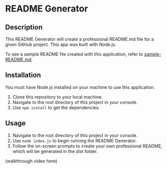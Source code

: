 # README Generator

## Description

This README Generator will create a professional README.md file for a given GitHub project. This app was built with Node.js.

To see a sample README file created with this application, refer to [sample-README.md](./sample-README.md).

## Installation

You must have Node.js installed on your machine to use this application.

1. Clone this repository to your local machine.
2. Navigate to the root directory of this project in your console.
3. Use ``` npm install ``` to get the dependencies.

## Usage

1. Navigate to the root directory of this project in your console. 
2. Use ``` node index.js ``` to begin running the README Generator. 
3. Follow the on-screen prompts to create your own professional README, which will be generated in the dist folder.

(walkthrough video here)